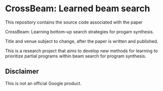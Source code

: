 # CrossBeam: Learned beam search

This repository contains the source code associated with the paper

  CrossBeam: Learning bottom-up search strategies for progam synthesis.

Title and venue subject to change, after the paper is written and published.

This is a research project that aims to develop new methods
for learning to prioritize partial programs within 
beam search for program synthesis.

## Disclaimer

This is not an official Google product.

